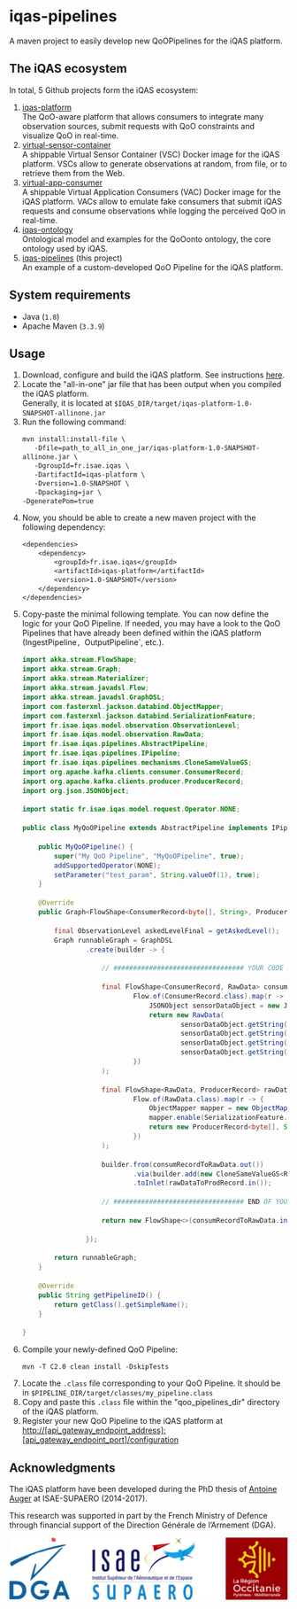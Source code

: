# iqas-pipelines

A maven project to easily develop new QoOPipelines for the iQAS platform.

## The iQAS ecosystem

In total, 5 Github projects form the iQAS ecosystem:
1. [iqas-platform](https://github.com/antoineauger/iqas-platform) <br/>The QoO-aware platform that allows consumers to integrate many observation sources, submit requests with QoO constraints and visualize QoO in real-time.
2. [virtual-sensor-container](https://github.com/antoineauger/virtual-sensor-container) <br/>A shippable Virtual Sensor Container (VSC) Docker image for the iQAS platform. VSCs allow to generate observations at random, from file, or to retrieve them from the Web.
3. [virtual-app-consumer](https://github.com/antoineauger/virtual-app-consumer) <br/>A shippable Virtual Application Consumers (VAC) Docker image for the iQAS platform. VACs allow to emulate fake consumers that submit iQAS requests and consume observations while logging the perceived QoO in real-time.
4. [iqas-ontology](https://github.com/antoineauger/iqas-ontology) <br/>Ontological model and examples for the QoOonto ontology, the core ontology used by iQAS.
5. [iqas-pipelines](https://github.com/antoineauger/iqas-pipelines) (this project)<br/>An example of a custom-developed QoO Pipeline for the iQAS platform.

## System requirements

* Java (`1.8`)
* Apache Maven (`3.3.9`)

## Usage

1. Download, configure and build the iQAS platform. See instructions [here](https://github.com/antoineauger/iqas-platform).
2. Locate the "all-in-one" jar file that has been output when you compiled the iQAS platform.<br/>Generally, it is located at `$IQAS_DIR/target/iqas-platform-1.0-SNAPSHOT-allinone.jar`
3. Run the following command:
    ```
    mvn install:install-file \
       -Dfile=path_to_all_in_one_jar/iqas-platform-1.0-SNAPSHOT-allinone.jar \
       -DgroupId=fr.isae.iqas \
       -DartifactId=iqas-platform \
       -Dversion=1.0-SNAPSHOT \
       -Dpackaging=jar \
    -DgeneratePom=true
    ```
4. Now, you should be able to create a new maven project with the following dependency:<br/>
    ```
    <dependencies>
        <dependency>
            <groupId>fr.isae.iqas</groupId>
            <artifactId>iqas-platform</artifactId>
            <version>1.0-SNAPSHOT</version>
        </dependency>
    </dependencies>
    ```
5. Copy-paste the minimal following template. You can now define the logic for your QoO Pipeline.
    If needed, you may have a look to the QoO Pipelines that have already been defined within the iQAS platform (IngestPipeline`, `OutputPipeline`, etc.).
    ```java
    import akka.stream.FlowShape;
    import akka.stream.Graph;
    import akka.stream.Materializer;
    import akka.stream.javadsl.Flow;
    import akka.stream.javadsl.GraphDSL;
    import com.fasterxml.jackson.databind.ObjectMapper;
    import com.fasterxml.jackson.databind.SerializationFeature;
    import fr.isae.iqas.model.observation.ObservationLevel;
    import fr.isae.iqas.model.observation.RawData;
    import fr.isae.iqas.pipelines.AbstractPipeline;
    import fr.isae.iqas.pipelines.IPipeline;
    import fr.isae.iqas.pipelines.mechanisms.CloneSameValueGS;
    import org.apache.kafka.clients.consumer.ConsumerRecord;
    import org.apache.kafka.clients.producer.ProducerRecord;
    import org.json.JSONObject;
    
    import static fr.isae.iqas.model.request.Operator.NONE;
    
    public class MyQoOPipeline extends AbstractPipeline implements IPipeline {
    
        public MyQoOPipeline() {
            super("My QoO Pipeline", "MyQoOPipeline", true);
            addSupportedOperator(NONE);
            setParameter("test_param", String.valueOf(1), true);
        }
    
        @Override
        public Graph<FlowShape<ConsumerRecord<byte[], String>, ProducerRecord<byte[], String>>, Materializer> getPipelineGraph() {
    
            final ObservationLevel askedLevelFinal = getAskedLevel();
            Graph runnableGraph = GraphDSL
                    .create(builder -> {
    
                        // ################################# YOUR CODE GOES HERE #################################
    
                        final FlowShape<ConsumerRecord, RawData> consumRecordToRawData = builder.add(
                                Flow.of(ConsumerRecord.class).map(r -> {
                                    JSONObject sensorDataObject = new JSONObject(r.value().toString());
                                    return new RawData(
                                            sensorDataObject.getString("date"),
                                            sensorDataObject.getString("value"),
                                            sensorDataObject.getString("producer"),
                                            sensorDataObject.getString("timestamps"));
                                })
                        );
    
                        final FlowShape<RawData, ProducerRecord> rawDataToProdRecord = builder.add(
                                Flow.of(RawData.class).map(r -> {
                                    ObjectMapper mapper = new ObjectMapper();
                                    mapper.enable(SerializationFeature.INDENT_OUTPUT);
                                    return new ProducerRecord<byte[], String>(getTopicToPublish(), mapper.writeValueAsString(r));
                                })
                        );
    
                        builder.from(consumRecordToRawData.out())
                                .via(builder.add(new CloneSameValueGS<RawData>(Integer.valueOf(getParams().get("nb_copies")))))
                                .toInlet(rawDataToProdRecord.in());
    
                        // ################################# END OF YOUR CODE #################################
    
                        return new FlowShape<>(consumRecordToRawData.in(), rawDataToProdRecord.out());
    
                    });
    
            return runnableGraph;
        }
    
        @Override
        public String getPipelineID() {
            return getClass().getSimpleName();
        }
    
    }
    ````
6. Compile your newly-defined QoO Pipeline:
    ```
    mvn -T C2.0 clean install -DskipTests 
    ```
7. Locate the `.class` file corresponding to your QoO Pipeline. It should be in `$PIPELINE_DIR/target/classes/my_pipeline.class` 
8. Copy and paste this `.class` file within the "qoo_pipelines_dir" directory of the iQAS platform.
9. Register your new QoO Pipeline to the iQAS platform at <br/>[http://\[api_gateway_endpoint_address\]:\[api_gateway_endpoint_port\]/configuration](#)

## Acknowledgments

The iQAS platform have been developed during the PhD thesis of [Antoine Auger](https://personnel.isae-supaero.fr/antoine-auger/?lang=en) at ISAE-SUPAERO (2014-2017).

This research was supported in part by the French Ministry of Defence through financial support of the Direction Générale de l’Armement (DGA). 

![banniere](https://github.com/antoineauger/iqas-platform/blob/master/src/main/resources/web/figures/banniere.png?raw=true "Banniere")

